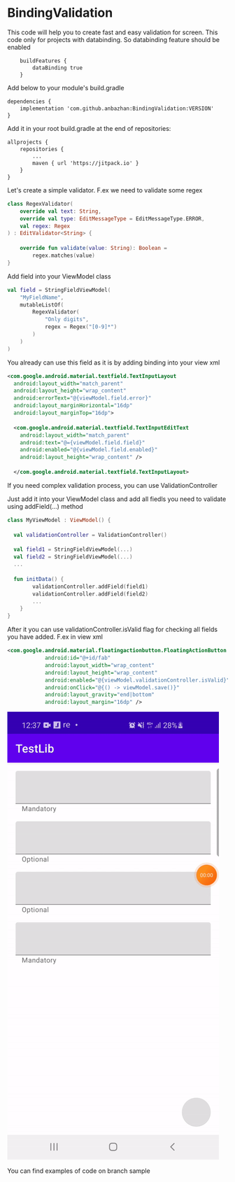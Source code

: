 # BindingValidation

This code will help you to create fast and easy validation for screen. This code only for projects with databinding. So databinding feature should be enabled

```
    buildFeatures {
        dataBinding true
    }
```

Аdd below to your module's build.gradle

```
dependencies {
    implementation 'com.github.anbazhan:BindingValidation:VERSION'
}
```

Add it in your root build.gradle at the end of repositories:

```
allprojects {
    repositories {
        ...
        maven { url 'https://jitpack.io' }
    }
}
```

Let's create a simple validator. F.ex we need to validate some regex

```kotlin
class RegexValidator(
    override val text: String,
    override val type: EditMessageType = EditMessageType.ERROR,
    val regex: Regex
) : EditValidator<String> {

    override fun validate(value: String): Boolean =
        regex.matches(value)
}
```

Add field into your ViewModel class

```kotlin
val field = StringFieldViewModel(
    "MyFieldName",
    mutableListOf(
        RegexValidator(
            "Only digits",
            regex = Regex("[0-9]*")
        )
    )
)
```

You already can use this field as it is by adding binding into your view xml

```xml
<com.google.android.material.textfield.TextInputLayout
  android:layout_width="match_parent"
  android:layout_height="wrap_content"
  android:errorText="@{viewModel.field.error}"
  android:layout_marginHorizontal="16dp"
  android:layout_marginTop="16dp">

  <com.google.android.material.textfield.TextInputEditText
    android:layout_width="match_parent"
    android:text="@={viewModel.field.field}"
    android:enabled="@{viewModel.field.enabled}"
    android:layout_height="wrap_content" />
    
  </com.google.android.material.textfield.TextInputLayout>
```

If you need complex validation process, you can use ValidationController

Just add it into your ViewModel class and add all fiedls you need to validate using addField(...) method

```kotlin
class MyViewModel : ViewModel() {

  val validationController = ValidationController()

  val field1 = StringFieldViewModel(...)
  val field2 = StringFieldViewModel(...)
  ...

  fun initData() {
        validationController.addField(field1)
        validationController.addField(field2)
        ...
    }
}
```

After it you can use validationController.isValid flag for checking all fields you have added. F.ex in view xml 

```xml
<com.google.android.material.floatingactionbutton.FloatingActionButton
            android:id="@+id/fab"
            android:layout_width="wrap_content"
            android:layout_height="wrap_content"
            android:enabled="@{viewModel.validationController.isValid}"
            android:onClick="@{() -> viewModel.save()}"
            android:layout_gravity="end|bottom"
            android:layout_margin="16dp" />
```

![](demo.gif)

You can find examples of code on branch sample
